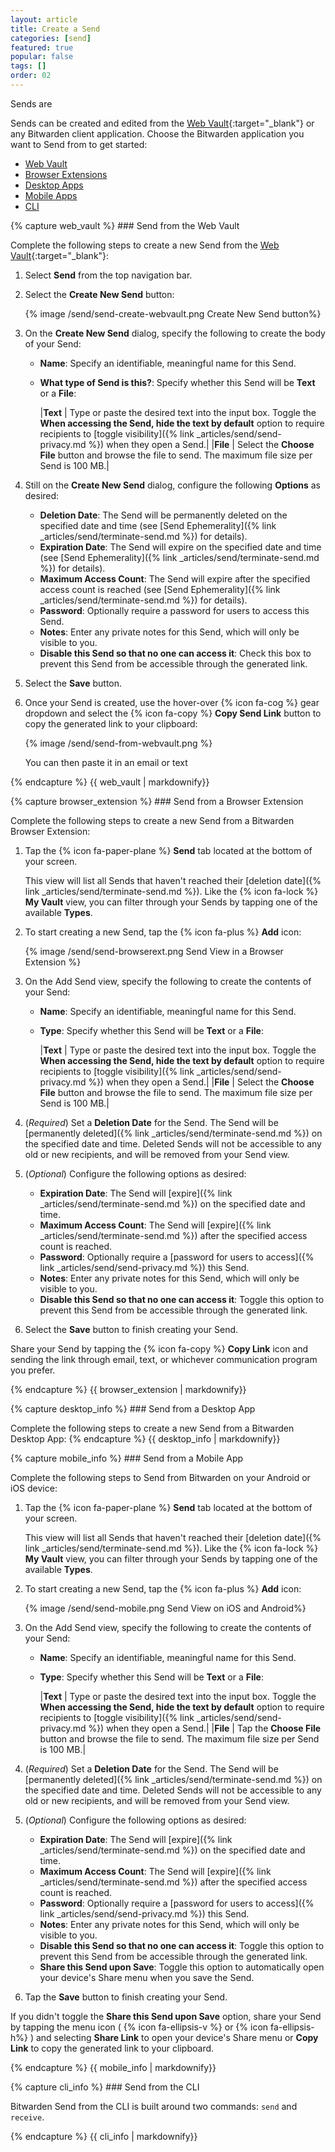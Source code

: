 ```yaml
---
layout: article
title: Create a Send
categories: [send]
featured: true
popular: false
tags: []
order: 02
---
```


Sends are

Sends can be created and edited from the [Web Vault](https://vault.bitwarden.com){:target="\_blank"} or any Bitwarden client application. Choose the Bitwarden application you want to Send from to get started:

<ul class="nav nav-tabs" id="myTab" role="tablist">
  <li class="nav-item" role="presentation">
    <a class="nav-link" id="wvtab" href="#webvault" role="tab" aria-controls="webvault" aria-selected="true">Web Vault</a>
  </li>
  <li class="nav-item" role="presentation">
    <a class="nav-link" id="betab" href="#browserextension" role="tab" aria-controls="browserextension" aria-selected="false">Browser Extensions</a>
  </li>
  <li class="nav-item" role="presentation">
    <a class="nav-link" id="desktab" href="#desktop" role="tab" aria-controls="desktop" aria-selected="false">Desktop Apps</a>
  </li>
  <li class="nav-item" role="presentation">
    <a class="nav-link" id="mobtab" href="#mobile" role="tab" aria-controls="mobile" aria-selected="false">Mobile Apps</a>
  </li>
  <li class="nav-item" role="presentation">
    <a class="nav-link active" id="clitab" href="#cli" role="tab" aria-controls="cli" aria-selected="false">CLI</a>
  </li>
</ul>
<div class="tab-content" id="clientsContent">
  <div class="tab-pane" id="webvault" role="tabpanel" aria-labelledby="wvtab">
{% capture web_vault %}
### Send from the Web Vault

Complete the following steps to create a new Send from the [Web Vault](https://vault.bitwarden.com){:target="\_blank"}:

1. Select **Send** from the top navigation bar.
2. Select the **Create New Send** button:

   {% image /send/send-create-webvault.png Create New Send button%}
3. On the **Create New Send** dialog, specify the following to create the body of your Send:

   - **Name**: Specify an identifiable, meaningful name for this Send.
   - **What type of Send is this?**: Specify whether this Send will be **Text** or a **File**:

     |**Text** | Type or paste the desired text into the input box. Toggle the **When accessing the Send, hide the text by default** option to require recipients to [toggle visibility]({% link _articles/send/send-privacy.md %}) when they open a Send.|
     |**File** | Select the **Choose File** button and browse the file to send. The maximum file size per Send is 100 MB.|

4. Still on the **Create New Send** dialog, configure the following **Options** as desired:
   - **Deletion Date**: The Send will be permanently deleted on the specified date and time (see [Send Ephemerality]({% link _articles/send/terminate-send.md %}) for details).
   - **Expiration Date**: The Send will expire on the specified date and time (see [Send Ephemerality]({% link _articles/send/terminate-send.md %}) for details).
   - **Maximum Access Count**: The Send will expire after the specified access count is reached (see [Send Ephemerality]({% link _articles/send/terminate-send.md %}) for details).
   - **Password**: Optionally require a password for users to access this Send.
   - **Notes**: Enter any private notes for this Send, which will only be visible to you.
   - **Disable this Send so that no one can access it**: Check this box to prevent this Send from be accessible through the generated link.
5. Select the **Save** button.
6. Once your Send is created, use the hover-over {% icon fa-cog %} gear dropdown and select the {% icon fa-copy %} **Copy Send Link** button to copy the generated link to your clipboard:

   {% image /send/send-from-webvault.png %}

   You can then paste it in an email or text

{% endcapture %}
{{ web_vault | markdownify}}
  </div>
  <div class="tab-pane" id="browserextension" role="tabpanel" aria-labelledby="betab">
{% capture browser_extension %}
### Send from a Browser Extension

Complete the following steps to create a new Send from a Bitwarden Browser Extension:

1. Tap the {% icon fa-paper-plane %} **Send** tab located at the bottom of your screen.

   This view will list all Sends that haven't reached their [deletion date]({% link _articles/send/terminate-send.md %}). Like the {% icon fa-lock %} **My Vault** view, you can filter through your Sends by tapping one of the available **Types**.
2. To start creating a new Send, tap the {% icon fa-plus %} **Add** icon:

   {% image /send/send-browserext.png Send View in a Browser Extension %}

3. On the Add Send view, specify the following to create the contents of your Send:
   - **Name**: Specify an identifiable, meaningful name for this Send.
   - **Type**: Specify whether this Send will be **Text** or a **File**:

     |**Text** | Type or paste the desired text into the input box. Toggle the **When accessing the Send, hide the text by default** option to require recipients to [toggle visibility]({% link _articles/send/send-privacy.md %}) when they open a Send.|
     |**File** | Select the **Choose File** button and browse the file to send. The maximum file size per Send is 100 MB.|

4. (*Required*) Set a **Deletion Date** for the Send. The Send will be [permanently deleted]({% link _articles/send/terminate-send.md %}) on the specified date and time. Deleted Sends will not be accessible to any old or new recipients, and will be removed from your Send view.
5. (*Optional*) Configure the following options as desired:

    - **Expiration Date**: The Send will [expire]({% link _articles/send/terminate-send.md %}) on the specified date and time.
    - **Maximum Access Count**: The Send will [expire]({% link _articles/send/terminate-send.md %}) after the specified access count is reached.
    - **Password**: Optionally require a [password for users to access]({% link _articles/send/send-privacy.md %}) this Send.
    - **Notes**: Enter any private notes for this Send, which will only be visible to you.
    - **Disable this Send so that no one can access it**: Toggle this option to prevent this Send from be accessible through the generated link.

6. Select the **Save** button to finish creating your Send.

Share your Send by tapping the {% icon fa-copy %} **Copy Link** icon and sending the link through email, text, or whichever communication program you prefer.

{% endcapture %}
{{ browser_extension | markdownify}}
  </div>
  <div class="tab-pane" id="desktop" role="tabpanel" aria-labelledby="desktab">
{% capture desktop_info %}
### Send from a Desktop App

Complete the following steps to create a new Send from a Bitwarden Desktop App:
{% endcapture %}
{{ desktop_info | markdownify}}
  </div>
  <div class="tab-pane" id="mobile" role="tabpanel" aria-labelledby="mobtab">
{% capture mobile_info %}
### Send from a Mobile App

Complete the following steps to Send from Bitwarden on your Android or iOS device:

1. Tap the {% icon fa-paper-plane %} **Send** tab located at the bottom of your screen.

   This view will list all Sends that haven't reached their [deletion date]({% link _articles/send/terminate-send.md %}). Like the {% icon fa-lock %} **My Vault** view, you can filter through your Sends by tapping one of the available **Types**.
2. To start creating a new Send, tap the {% icon fa-plus %} **Add** icon:

   {% image /send/send-mobile.png Send View on iOS and Android%}

3. On the Add Send view, specify the following to create the contents of your Send:

   - **Name**: Specify an identifiable, meaningful name for this Send.
   - **Type**: Specify whether this Send will be **Text** or a **File**:

     |**Text** | Type or paste the desired text into the input box. Toggle the **When accessing the Send, hide the text by default** option to require recipients to [toggle visibility]({% link _articles/send/send-privacy.md %}) when they open a Send.|
     |**File** | Tap the **Choose File** button and browse the file to send. The maximum file size per Send is 100 MB.|

4. (*Required*) Set a **Deletion Date** for the Send. The Send will be [permanently deleted]({% link _articles/send/terminate-send.md %}) on the specified date and time. Deleted Sends will not be accessible to any old or new recipients, and will be removed from your Send view.
5. (*Optional*) Configure the following options as desired:

   - **Expiration Date**: The Send will [expire]({% link _articles/send/terminate-send.md %}) on the specified date and time.
   - **Maximum Access Count**: The Send will [expire]({% link _articles/send/terminate-send.md %}) after the specified access count is reached.
   - **Password**: Optionally require a [password for users to access]({% link _articles/send/send-privacy.md %}) this Send.
   - **Notes**: Enter any private notes for this Send, which will only be visible to you.
   - **Disable this Send so that no one can access it**: Toggle this option to prevent this Send from be accessible through the generated link.
   - **Share this Send upon Save**: Toggle this option to automatically open your device's Share menu when you save the Send.

6. Tap the **Save** button to finish creating your Send.

If you didn't toggle the **Share this Send upon Save** option, share your Send by tapping the menu icon ( {% icon fa-ellipsis-v %} or {% icon fa-ellipsis-h%} ) and selecting **Share Link** to open your device's Share menu or **Copy Link** to copy the generated link to your clipboard.

{% endcapture %}
{{ mobile_info | markdownify}}
  </div>
  <div class="tab-pane show active" id="cli" role="tabpanel" aria-labelledby="cliab">
{% capture cli_info %}
### Send from the CLI

Bitwarden Send from the CLI is built around two commands: `send` and `receive`.





{% endcapture %}
{{ cli_info | markdownify}}
  </div>
</div>
